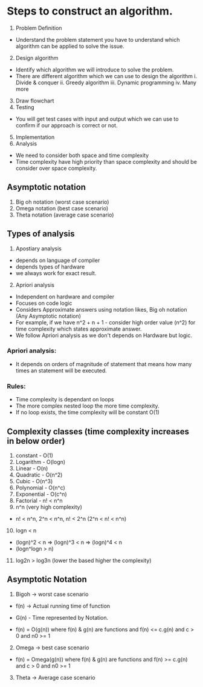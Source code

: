# Steps to construct an algorithm.

1. Problem Definition
- Understand the problem statement you have to understand which algorithm can be applied to solve the issue.
2. Design algorithm
- Identify which algorithm we will introduce to solve the problem.
- There are different algorithm which we can use to design the algorithm
i. Divide & conquer
ii. Greedy algorithm
iii. Dynamic programming
iv. Many more
3. Draw flowchart
4. Testing
- You will get test cases with input and output which we can use to confirm if our approach is correct or not.
5. Implementation
6. Analysis
- We need to consider both space and time complexity
- Time complexity have high priority than space complexity and should be consider over space complexity.

## Asymptotic notation
1. Big oh notation (worst case scenario)
2. Omega notation (best case scenario)
3. Theta notation (average case scenario)

## Types of analysis
1. Apostiary analysis
- depends on language of compiler
- depends types of hardware
- we always work for exact result.
2. Apriori analysis
- Independent on hardware and compiler
- Focuses on code logic
- Considers Approximate answers using notation likes, Big oh notation (Any Asymptotic notation)
- For example, if we have n^2 + n + 1 - consider high order value (n^2) for time complexity which states approximate answer.
- We follow Apriori analysis as we don't depends on Hardware but logic.

### Apriori analysis:
- It depends on orders of magnitude of statement that means how many times an statement will be executed.

### Rules:
- Time complexity is dependant on loops
- The more complex nested loop the more time complexity.
- If no loop exists, the time complexity will be constant O(1)

## Complexity classes (time complexity increases in below order)
1) constant - O(1)
2) Logarithm - O(logn)
3) Linear - O(n)
4) Quadratic - O(n^2)
5) Cubic - O(n^3)
6) Polynomial - O(n^c)
7) Exponential - O(c^n)
8) Factorial - n! < n^n
9) n^n (very high complexity)
- n! < n^n, 2^n < n^n, n! < 2^n (2^n < n! < n^n)
10) logn < n
- (logn)^2 < n => (logn)^3 < n => (logn)^4 < n
- (logn^logn > n)
11) log2n > log3n (lower the based higher the complexity)

## Asymptotic Notation
1) Bigoh -> worst case scenario
- f(n) -> Actual running time of function
- G(n) - Time represented by Notation.

- f(n) = O(g(n)) where f(n) & g(n) are functions and f(n) <= c.g(n) and c > 0 and n0 >= 1
2) Omega -> best case scenario
- f(n) = Omega(g(n)) where f(n) & g(n) are functions and f(n) >= c.g(n) and c > 0 and n0 >= 1
3) Theta -> Average case scenario
